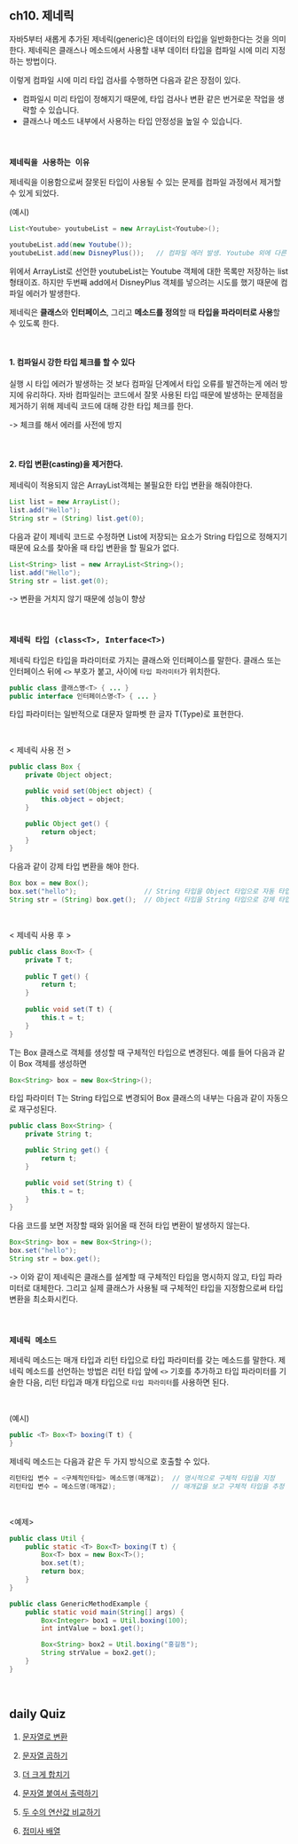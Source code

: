 ## ch10. 제네릭
자바5부터 새롭게 추가된 제네릭(generic)은 데이터의 타입을 일반화한다는 것을 의미한다. 제네릭은 클래스나 메소드에서 사용할 내부 데이터 타입을 컴파일 시에 미리 지정하는 방법이다. 

이렇게 컴파일 시에 미리 타입 검사를 수행하면 다음과 같은 장점이 있다.
- 컴파일시 미리 타입이 정해지기 때문에, 타입 검사나 변환 같은 번거로운 작업을 생략할 수 있습니다.
- 클래스나 메소드 내부에서 사용하는 타입 안정성을 높일 수 있습니다.

<br>

### `제네릭을 사용하는 이유`
제네릭을 이용함으로써 잘못된 타입이 사용될 수 있는 문제를 컴파일 과정에서 제거할 수 있게 되었다.

(예시)
```java
List<Youtube> youtubeList = new ArrayList<Youtube>();

youtubeList.add(new Youtube());   
youtubeList.add(new DisneyPlus());   // 컴파일 에러 발생. Youtube 외에 다른 타입 저장불가
```
위에서 ArrayList로 선언한 youtubeList는 Youtube 객체에 대한 목록만 저장하는 list 형태이죠. 하지만 두번째 add에서 DisneyPlus 객체를 넣으려는 시도를 했기 때문에 컴파일 에러가 발생한다.

제네릭은 **클래스**와 **인터페이스**, 그리고 **메소드를 정의**할 때 **타입을 파라미터로 사용**할 수 있도록 한다.

<br>

#### 1. 컴파일시 강한 타입 체크를 할 수 있다
실행 시 타입 에러가 발생하는 것 보다 컴파일 단계에서 타입 오류를 발견하는게 에러 방지에 유리하다. 자바 컴파일러는 코드에서 잘못 사용된 타입 때문에 발생하는 문제점을 제거하기 위해 제네릭 코드에 대해 강한 타입 체크를 한다.

-> 체크를 해서 에러를 사전에 방지

<br>

#### 2. 타입 변환(casting)을 제거한다.
제네릭이 적용되지 않은 ArrayList객체는 불필요한 타입 변환을 해줘야한다.
```java
List list = new ArrayList();
list.add("Hello");
String str = (String) list.get(0);
```
다음과 같이 제네릭 코드로 수정하면 List에 저장되는 요소가 String 타입으로 정해지기 때문에 요소를 찾아올 때 타입 변환을 할 필요가 없다.
```java
List<String> list = new ArrayList<String>();
list.add("Hello");
String str = list.get(0);
```
-> 변환을 거치지 않기 때문에 성능이 향상

<br>

### `제네릭 타입 (class<T>, Interface<T>)`
제네릭 타입은 타입을 파라미터로 가지는 클래스와 인터페이스를 말한다. 클래스 또는 인터페이스 뒤에 `<>` 부호가 붙고, 사이에 `타입 파라미터`가 위치한다.
```java
public class 클래스명<T> { ... }
public interface 인터페이스명<T> { ... }
```
타입 파라미터는 일반적으로 대문자 알파벳 한 글자 T(Type)로 표현한다.

<br>

< 제네릭 사용 전 >
```java
public class Box {
	private Object object;

	public void set(Object object) {
		this.object = object;
	}

	public Object get() {
		return object;
	}
}
```
다음과 같이 강제 타입 변환을 해야 한다.
```java
Box box = new Box();
box.set("hello");                 // String 타입을 Object 타입으로 자동 타입 변환해서 저장
String str = (String) box.get();  // Object 타입을 String 타입으로 강제 타입 변환해서 얻음
```

<br>

< 제네릭 사용 후 >
```java
public class Box<T> {
	private T t;
	
	public T get() {
		return t;
	}
	
	public void set(T t) {
		this.t = t;
	}
}
```
T는 Box 클래스로 객체를 생성할 때 구체적인 타입으로 변경된다. 예를 들어 다음과 같이 Box 객체를 생성하면
```java
Box<String> box = new Box<String>();
```
타입 파라미터 T는 String 타입으로 변경되어 Box 클래스의 내부는 다음과 같이 자동으로 재구성된다.
```java
public class Box<String> {
	private String t;

	public String get() {
		return t;
	}

	public void set(String t) {
		this.t = t;
	}
}
```
다음 코드를 보면 저장할 때와 읽어올 때 전혀 타입 변환이 발생하지 않는다.
```java
Box<String> box = new Box<String>();
box.set("hello");       
String str = box.get(); 
```
-> 이와 같이 제네릭은 클래스를 설계할 때 구체적인 타입을 명시하지 않고, 타입 파라미터로 대체한다. 그리고 실제 클래스가 사용될 때 구체적인 타입을 지정함으로써 타입 변환을 최소화시킨다.

<br>

### `제네릭 메소드`
제네릭 메소드는 매개 타입과 리턴 타입으로 타입 파라미터를 갖는 메소드를 말한다. 제네릭 메소드를 선언하는 방법은 리턴 타입 앞에 `<>` 기호를 추가하고 타입 파라미터를 기술한 다음, 리턴 타입과 매개 타입으로 `타입 파라미터`를 사용하면 된다.

<br>

(예시)
```java
public <T> Box<T> boxing(T t) {
}
```

제네릭 메소드는 다음과 같은 두 가지 방식으로 호출할 수 있다.
```java
리턴타입 변수 = <구체적인타입> 메소드명(매개값);  // 명시적으로 구체적 타입을 지정
리턴타입 변수 = 메소드명(매개값);              // 매개값을 보고 구체적 타입을 추정 
```

<br>

<예제>
```java
public class Util {
	public static <T> Box<T> boxing(T t) {
		Box<T> box = new Box<T>();
		box.set(t);
		return box;
	}
}
```
```java
public class GenericMethodExample {
    public static void main(String[] args) {
        Box<Integer> box1 = Util.boxing(100);
        int intValue = box1.get();

        Box<String> box2 = Util.boxing("홍길동");
        String strValue = box2.get();
    }
}
```

<br>

## daily Quiz

1. [문자열로 변환](https://github.com/zeonzyeon/algorithm-study/tree/main/%ED%94%84%EB%A1%9C%EA%B7%B8%EB%9E%98%EB%A8%B8%EC%8A%A4/0/181845.%E2%80%85%EB%AC%B8%EC%9E%90%EC%97%B4%EB%A1%9C%E2%80%85%EB%B3%80%ED%99%98)

2. [문자열 곱하기](https://github.com/zeonzyeon/algorithm-study/tree/main/%ED%94%84%EB%A1%9C%EA%B7%B8%EB%9E%98%EB%A8%B8%EC%8A%A4/0/181940.%E2%80%85%EB%AC%B8%EC%9E%90%EC%97%B4%E2%80%85%EA%B3%B1%ED%95%98%EA%B8%B0)

3. [더 크게 합치기](https://github.com/zeonzyeon/algorithm-study/tree/main/%ED%94%84%EB%A1%9C%EA%B7%B8%EB%9E%98%EB%A8%B8%EC%8A%A4/0/181939.%E2%80%85%EB%8D%94%E2%80%85%ED%81%AC%EA%B2%8C%E2%80%85%ED%95%A9%EC%B9%98%EA%B8%B0)

4. [문자열 붙여서 출력하기](https://github.com/zeonzyeon/algorithm-study/tree/main/%ED%94%84%EB%A1%9C%EA%B7%B8%EB%9E%98%EB%A8%B8%EC%8A%A4/0/181946.%E2%80%85%EB%AC%B8%EC%9E%90%EC%97%B4%E2%80%85%EB%B6%99%EC%97%AC%EC%84%9C%E2%80%85%EC%B6%9C%EB%A0%A5%ED%95%98%EA%B8%B0)

5. [두 수의 연산값 비교하기](https://github.com/zeonzyeon/algorithm-study/tree/main/%ED%94%84%EB%A1%9C%EA%B7%B8%EB%9E%98%EB%A8%B8%EC%8A%A4/0/181938.%E2%80%85%EB%91%90%E2%80%85%EC%88%98%EC%9D%98%E2%80%85%EC%97%B0%EC%82%B0%EA%B0%92%E2%80%85%EB%B9%84%EA%B5%90%ED%95%98%EA%B8%B0)

6. [접미사 배열](https://github.com/zeonzyeon/algorithm-study/tree/main/%ED%94%84%EB%A1%9C%EA%B7%B8%EB%9E%98%EB%A8%B8%EC%8A%A4/0/181909.%E2%80%85%EC%A0%91%EB%AF%B8%EC%82%AC%E2%80%85%EB%B0%B0%EC%97%B4)
